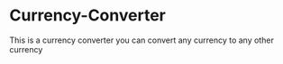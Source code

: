 # Currency-Converter
This is a currency converter you can convert any currency to any other currency

